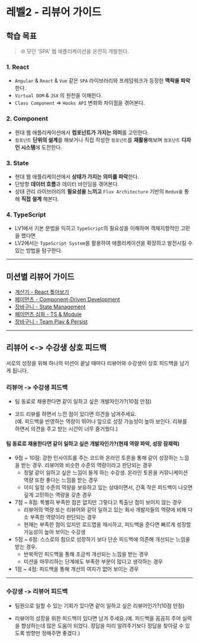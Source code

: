 # 레벨2 - 리뷰어 가이드

## 학습 목표

> 🌐 모던 'SPA' 웹 애플리케이션을 온전히 개발한다.

### 1. React

- `Angular` & `React` & `Vue` 같은 `SPA` 라이브러리와 프레임워크가 등장한 **맥락을 파악**한다.
- `Virtual DOM` & `JSX` 의 원천을 이해한다.
- `Class Component` => `Hooks API` 변화와 차이점을 겪어본다.

### 2. Component

- 현대 웹 애플리케이션에서 **컴포넌트가 가지는 의미**를 고민한다.
- `컴포넌트` **단위의 설계**를 해보거나 직접 작성한 `컴포넌트`를 **재활용**해보며 `컴포넌트` **디자인 시스템**에 도전한다.

### 3. State

- 현대 웹 애플리케이션에서 **상태가 가지는 의미를 파악**한다.
- 단방향 **데이터 흐름**과 데이터 바인딩을 겪어본다.
- 상태 관리 라이브러리의 **필요성을 느끼고** `Flux Architecture` 기반의 `Redux를` 통해 **직접 설계** 해본다.

### 4. TypeScript

- LV1에서 기본 문법을 익히고 `TypeScript`의 필요성을 이해하며 객체지향적인 고민을 했다면
- LV2에서는 `TypeScript System`을 활용하여 애플리케이션을 확장하고 발전시킬 수 있는 방법을 탐구한다.

---

## 미션별 리뷰어 가이드

- [계산기 - React 톺아보기](./calculator.md)
- [페이먼츠 - Component-Driven Development](./payments.md)
- [장바구니 - State Management](./shopping-cart.md)
- [페이먼츠 심화 - TS & Module](./advanced-payments.md)
- [장바구니 - Team Play & Persist](./team-shopping-cart.md)

---

## 리뷰어 <-> 수강생 상호 피드백

서로의 성장을 위해 하나의 미션이 끝날 때마다 리뷰어와 수강생이 상호 피드백을 남기게 됩니다.

### 리뷰어 -> 수강생 피드백

- 팀 동료로 채용한다면 같이 일하고 싶은 개발자인가?(10점 만점)

- 코드 리뷰를 하면서 느낀 점이 있다면 의견을 남겨주세요.  
  (예. 피드백을 반영하는 역량이 뛰어나 앞으로 성장 가능성이 높아 보인다. 리뷰를 하면서 의견을 주고 받는 시간이 너무 즐거웠다.)

#### 팀 동료로 채용한다면 같이 일하고 싶은 개발자인가?(현재 역량 파악, 성장 잠재력)

- 9점 ~ 10점: 강한 인사이트를 주는 코드와 온라인 토론을 통해 같이 성장하는 느낌을 받는 경우. 리뷰어와 비슷한 수준의 역량이라고 판단되는 경우
    - 정말 같이 일하고 싶은 느낌이 들게 하는 수강생. 온라인 토론을 커뮤니케이션 역량 또한 좋다는 느낌을 받는 경우
    - 이미 일정 수준의 역량을 보유하고 있는 상태이면서, 간혹 작은 피드백이 나오면 깊게 고민하는 역량을 갖춘 경우
- 7점 ~ 8점: 특별히 부족한 점은 없지만 그렇다고 특출난 점이 보이지 않는 경우
    - 리뷰어의 역량 또는 리뷰어와 같이 일하고 있는 회사 개발자들의 역량에 비해 다소 부족한 역량이라 판단되는 경우
    - 현재는 부족한 점이 있지만 로드맵을 제시하고, 피드백을 준다면 빠르게 성장할 가능성이 높아 보이는 수강생
- 5점 ~ 6점: 스스로의 힘으로 성장하기 보다 단순 피드백에 의존해 개선되는 느낌을 받는 경우.
    - 반복적인 피드백을 통해 조금씩 개선되는 느낌을 받는 경우
    - 미션을 마무리하는 단계에도 부족한 부분이 많다고 생각하는 경우
- 1점 ~ 4점: 피드백을 통해 개선의 여지가 없어 보이는 경우

---

### 수강생 -> 리뷰어 피드백

- 팀원으로 일할 수 있는 기회가 있다면 같이 일하고 싶은 리뷰어인가?(10점 만점)

- 리뷰어의 성장을 위한 피드백이 있다면 남겨 주세요.(예. 피드백을 꼼꼼히 주어 실력을 향상하는데 많은 도움이 되었다. 정답을 미리 알려주기보다 정답을 찾아갈 수 있도록 방향만 정해주면 좋겠다.)
